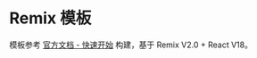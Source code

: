 # Remix 模板

模板参考 [官方文档 - 快速开始](https://remix.run/docs/en/2.0.0/start/quickstart) 构建，基于 Remix V2.0 + React V18。

